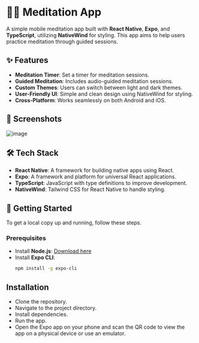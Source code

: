 # 🧘‍♂️ Meditation App

A simple mobile meditation app built with **React Native**, **Expo**, and **TypeScript**, utilizing **NativeWind** for styling. This app aims to help users practice meditation through guided sessions.

## ✨ Features

- **Meditation Timer**: Set a timer for meditation sessions.
- **Guided Meditation**: Includes audio-guided meditation sessions.
- **Custom Themes**: Users can switch between light and dark themes.
- **User-Friendly UI**: Simple and clean design using NativeWind for styling.
- **Cross-Platform**: Works seamlessly on both Android and iOS.

## 📸 Screenshots
![image](https://github.com/user-attachments/assets/624484c7-b085-425b-99f2-f5d2c037a197)

## 🛠 Tech Stack

- **React Native**: A framework for building native apps using React.
- **Expo**: A framework and platform for universal React applications.
- **TypeScript**: JavaScript with type definitions to improve development.
- **NativeWind**: Tailwind CSS for React Native to handle styling.

## 🚀 Getting Started

To get a local copy up and running, follow these steps.

### Prerequisites

- Install **Node.js**: [Download here](https://nodejs.org/)
- Install **Expo CLI**: 
  ```bash
  npm install -g expo-cli
## Installation
- Clone the repository.
- Navigate to the project directory.
- Install dependencies.
- Run the app.
- Open the Expo app on your phone and scan the QR code to view the app on a physical device or use an emulator.
